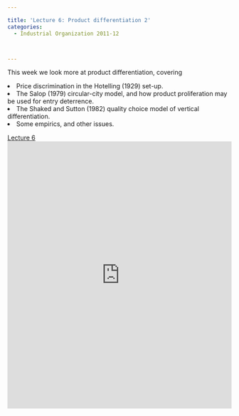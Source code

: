 ```yaml
---

title: 'Lecture 6: Product differentiation 2'
categories:
  - Industrial Organization 2011-12



---
```

This week we look more at product differentiation, covering



<li>Price discrimination in the Hotelling (1929) set-up. </li><li>The Salop (1979) circular-city model, and how product proliferation may be used for entry deterrence.</li><li>The Shaked and Sutton (1982) quality choice model of vertical differentiation.</li><li>Some empirics, and other issues.</li>

<a title="View Lecture 6 on Scribd" href="https://www.scribd.com/doc/72288760/Lecture-6" >Lecture 6</a><iframe src="https://www.scribd.com/embeds/72288760/content?start_page=1&view_mode=slideshow&access_key=key-2kqrs1vq670vib68s2sr" data-auto-height="true" data-aspect-ratio="1.33333333333333" scrolling="no" width="100%" height="600" frameborder="0"></iframe>